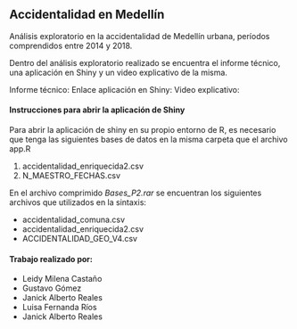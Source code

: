 ## Accidentalidad en Medellín

Análisis exploratorio en la accidentalidad de Medellín urbana, períodos comprendidos entre 2014 y 2018.

Dentro del análisis exploratorio realizado se encuentra el informe técnico, una aplicación en Shiny y un video explicativo de la misma.

Informe técnico:
Enlace aplicación en Shiny:
Video explicativo: 

#### Instrucciones para abrir la aplicación de Shiny

Para abrir la aplicación de shiny en su propio entorno de R, es necesario que tenga las siguientes bases de datos en la misma carpeta que el archivo app.R

1. accidentalidad_enriquecida2.csv
2. N_MAESTRO_FECHAS.csv

En el archivo comprimido *Bases_P2.rar* se encuentran los siguientes archivos que utilizados en la sintaxis:
* accidentalidad_comuna.csv
* accidentalidad_enriquecida2.csv
* ACCIDENTALIDAD_GEO_V4.csv


#### Trabajo realizado por:

* Leidy Milena Castaño
* Gustavo Gómez
* Janick Alberto Reales
* Luisa Fernanda Ríos
* Janick Alberto Reales



